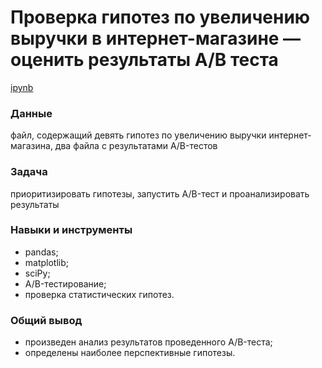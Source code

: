 # Проверка гипотез по увеличению выручки в интернет-магазине — оценить результаты A/B теста
[ipynb](AB_test.ipynb)

### Данные
файл, содержащий девять гипотез по увеличению выручки интернет-магазина, два файла с результатами A/B-тестов

### Задача
приоритизировать гипотезы, запустить A/B-тест и проанализировать результаты

### Навыки и инструменты
* pandas;
* matplotlib;
* sciPy;
* A/B-тестирование;
* проверка статистических гипотез.

### Общий вывод
* произведен анализ результатов проведенного A/B-теста;
* определены наиболее перспективные гипотезы.
